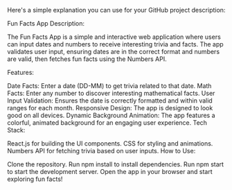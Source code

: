 
Here's a simple explanation you can use for your GitHub project description:

Fun Facts App
Description:

The Fun Facts App is a simple and interactive web application where users can input dates and numbers to receive interesting trivia and facts. The app validates user input, ensuring dates are in the correct format and numbers are valid, then fetches fun facts using the Numbers API.

Features:

Date Facts: Enter a date (DD-MM) to get trivia related to that date.
Math Facts: Enter any number to discover interesting mathematical facts.
User Input Validation: Ensures the date is correctly formatted and within valid ranges for each month.
Responsive Design: The app is designed to look good on all devices.
Dynamic Background Animation: The app features a colorful, animated background for an engaging user experience.
Tech Stack:

React.js for building the UI components.
CSS for styling and animations.
Numbers API for fetching trivia based on user inputs.
How to Use:

Clone the repository.
Run npm install to install dependencies.
Run npm start to start the development server.
Open the app in your browser and start exploring fun facts!

